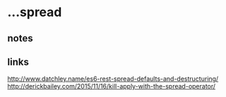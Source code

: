 # ...spread

## notes

## links
http://www.datchley.name/es6-rest-spread-defaults-and-destructuring/
http://derickbailey.com/2015/11/16/kill-apply-with-the-spread-operator/
